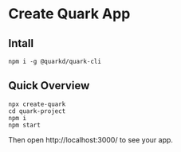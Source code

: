 # Create Quark App

## Intall

```
npm i -g @quarkd/quark-cli
```

## Quick Overview

```
npx create-quark
cd quark-project
npm i
npm start
```

Then open http://localhost:3000/ to see your app.

